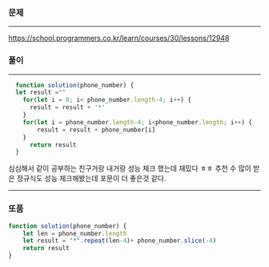### 문제
----
https://school.programmers.co.kr/learn/courses/30/lessons/12948


### 풀이
----
```jsx
  function solution(phone_number) {
  let result =""
    for(let i = 0; i< phone_number.length-4; i++) {
      result = result + '*'
    }
    for(let i = phone_number.length-4; i<phone_number.length; i++) {
        result = result + phone_number[i]
    }
      return result
  }
```

심심해서 같이 공부하는 친구거랑 내거랑 성능 체크 했는데 재밌다 ㅎㅎ 
추천 수 많이 받은 정규식도 성능 체크해봤는데 포문이 더 좋은것 같다. 

---
### 또품
```jsx
function solution(phone_number) {
    let len = phone_number.length 
    let result = "*".repeat(len-4)+ phone_number.slice(-4)
    return result
}
```



